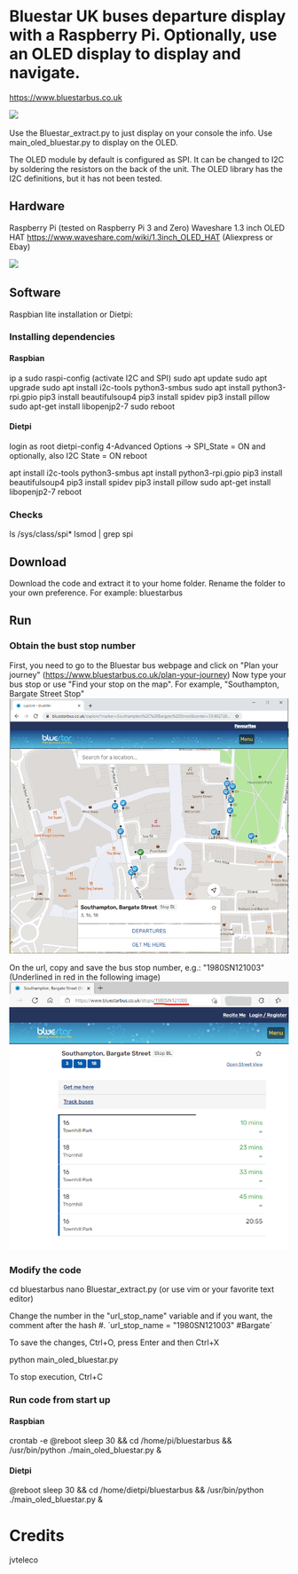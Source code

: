 # Bluestar UK buses departure display with a Raspberry Pi.  Optionally, use an OLED display to display and navigate.
https://www.bluestarbus.co.uk

![](web_files/working.gif)

Use the  Bluestar_extract.py  to just display on your console the info.
Use  main_oled_bluestar.py to display on the OLED.

The OLED module by default is configured as SPI. It can be changed to I2C by soldering the resistors on the back of the unit.
The OLED library has the I2C definitions, but it has not been tested.


## Hardware
 Raspberry Pi (tested on Raspberry Pi 3 and Zero)
 Waveshare 1.3 inch OLED HAT https://www.waveshare.com/wiki/1.3inch_OLED_HAT (Aliexpress or Ebay)

![](web_files/hardware.jpeg)

## Software
 
 Raspbian lite installation or Dietpi:


### Installing dependencies
#### Raspbian

ip a
sudo raspi-config   (activate I2C and SPI)
sudo apt update
sudo apt upgrade
sudo apt install i2c-tools python3-smbus
sudo apt install python3-rpi.gpio
pip3 install beautifulsoup4
pip3 install spidev
pip3 install pillow
sudo apt-get install libopenjp2-7
sudo reboot

#### Dietpi 
login as root
dietpi-config
4-Advanced Options  ->  SPI_State = ON and optionally, also I2C State = ON
reboot

apt install i2c-tools python3-smbus
apt install python3-rpi.gpio
pip3 install beautifulsoup4
pip3 install spidev
pip3 install pillow
sudo apt-get install libopenjp2-7
reboot

### Checks
ls /sys/class/spi*
lsmod | grep spi

## Download
 Download the code and extract it to your home folder. Rename the folder to your own preference. For example: bluestarbus

## Run
### Obtain the bust stop number
First, you need to go to the Bluestar bus webpage and click on "Plan your journey" (https://www.bluestarbus.co.uk/plan-your-journey)
Now type your bus stop or use "Find your stop on the map". For example, "Southampton, Bargate Street Stop"
![](web_files/bluestar_map.png)

On the url, copy and save the bus stop number, e.g.: "1980SN121003"  
(Underlined in red in the following image)
![](web_files/bluestar_stop.png)

### Modify the code
cd bluestarbus
nano Bluestar_extract.py   (or use vim or your favorite text editor)

Change the number in the "url_stop_name" variable and if you want, the comment after the hash #.
´url_stop_name = "1980SN121003" #Bargate´

To save the changes, Ctrl+O, press Enter and then Ctrl+X 

python  main_oled_bluestar.py


To stop execution, Ctrl+C

### Run code from start up
#### Raspbian
crontab -e
@reboot sleep 30 && cd /home/pi/bluestarbus && /usr/bin/python ./main_oled_bluestar.py &

#### Dietpi
@reboot sleep 30 && cd /home/dietpi/bluestarbus && /usr/bin/python ./main_oled_bluestar.py &

# Credits
 jvteleco